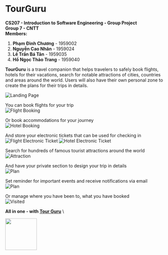 # TourGuru

**CS207 - Introduction to Software Engineering - Group Project**\
**Group 7 - CNTT**\
**Members:** </br>

1. **Phạm Đình Chương** - 1959002
2. **Nguyễn Cao Nhân** - 1959024
3. **Lê Trần Bá Tân** - 1959035
4. **Hồ Ngọc Thảo Trang** - 1959040

**TourGuru** is a travel companion that helps travelers to safely book flights, hotels for their vacations, search for notable attractions of cities, countries and areas around the world. Users will also have their own personal zone to create the plans for their trips in details.

![Landing Page](https://firebasestorage.googleapis.com/v0/b/testmultiplayerfirebase.appspot.com/o/personal-site%2Fds%2FTourGuru%2FScreenshot%202021-12-09%2000.26.12.png?alt=media&token=f5e86b18-215a-46a0-b750-21a3dd8e663c)

You can book flights for your trip\
![Flight Booking](https://firebasestorage.googleapis.com/v0/b/testmultiplayerfirebase.appspot.com/o/personal-site%2Fds%2FTourGuru%2FScreenshot%202021-12-09%2000.26.48.png?alt=media&token=100478b4-0cf6-4f1a-8cf0-b4c260b1972d)

Or book accommodations for your journey\
![Hotel Booking](https://firebasestorage.googleapis.com/v0/b/testmultiplayerfirebase.appspot.com/o/personal-site%2Fds%2FTourGuru%2FScreenshot%202021-12-09%2000.27.34.png?alt=media&token=23ed1c5a-6a9e-489e-8c9c-65e2a63e2732)

And store your electronic tickets that can be used for checking in\
![Flight Electronic Ticket](https://firebasestorage.googleapis.com/v0/b/testmultiplayerfirebase.appspot.com/o/personal-site%2Fds%2FTourGuru%2FScreenshot%202021-12-09%2000.29.27.png?alt=media&token=04c38ec7-c84b-455f-bcc6-832d28c0a7b8)
![Hotel Electronic Ticket](https://firebasestorage.googleapis.com/v0/b/testmultiplayerfirebase.appspot.com/o/personal-site%2Fds%2FTourGuru%2FScreenshot%202021-12-09%2000.29.59.png?alt=media&token=7f83b08c-3053-410c-8eaa-8218b00e16cb)

Search for hundreds of famous tourist attractions around the world\
![Attraction](https://firebasestorage.googleapis.com/v0/b/testmultiplayerfirebase.appspot.com/o/personal-site%2Fds%2FTourGuru%2FScreenshot%202021-12-09%2000.37.20.png?alt=media&token=c45f3a66-fba9-41ac-8253-da1caa0e2567)

And have your private section to design your trip in details\
![Plan](https://firebasestorage.googleapis.com/v0/b/testmultiplayerfirebase.appspot.com/o/personal-site%2Fds%2FTourGuru%2FScreenshot%202021-12-09%2000.48.24.png?alt=media&token=586e59be-df11-4016-9dd4-1d98e358b744)

Set reminder for important events and receive notifications via email\
![Plan](https://firebasestorage.googleapis.com/v0/b/testmultiplayerfirebase.appspot.com/o/personal-site%2Fds%2FTourGuru%2FScreenshot%202021-12-09%20003954.png?alt=media&token=a0b91f3b-5a61-4478-9baa-b6bc6662914a)

Or manage where you have been to, what you have booked\
![Visited](https://firebasestorage.googleapis.com/v0/b/testmultiplayerfirebase.appspot.com/o/personal-site%2Fds%2FTourGuru%2FScreenshot%202021-12-09%2000.38.16.png?alt=media&token=c20ebb29-8c13-40df-8286-5803743b7db9)

**All in one - with <a href="https://tourgurubycntt.000webhostapp.com/" target="_blank">Tour Guru</a>** \

<img src="https://firebasestorage.googleapis.com/v0/b/testmultiplayerfirebase.appspot.com/o/personal-site%2Fds%2FTourGuru%2Flogo-filled.svg?alt=media&token=fee67c75-3577-4a34-ad57-2b730ae30536" alt=""
style="width: 100px"></img>
